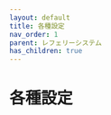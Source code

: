 ```yaml
---
layout: default
title: 各種設定
nav_order: 1
parent: レフェリーシステム
has_children: true 
---
```

# 各種設定